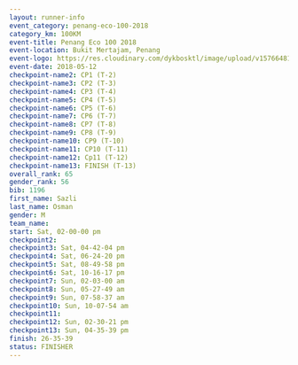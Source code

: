```yaml
--- 
layout: runner-info 
event_category: penang-eco-100-2018 
category_km: 100KM 
event-title: Penang Eco 100 2018 
event-location: Bukit Mertajam, Penang 
event-logo: https://res.cloudinary.com/dykbosktl/image/upload/v1576648106/Logo/Logo_lovxhg.jpg 
event-date: 2018-05-12 
checkpoint-name2: CP1 (T-2) 
checkpoint-name3: CP2 (T-3) 
checkpoint-name4: CP3 (T-4) 
checkpoint-name5: CP4 (T-5) 
checkpoint-name6: CP5 (T-6) 
checkpoint-name7: CP6 (T-7) 
checkpoint-name8: CP7 (T-8) 
checkpoint-name9: CP8 (T-9) 
checkpoint-name10: CP9 (T-10) 
checkpoint-name11: CP10 (T-11) 
checkpoint-name12: Cp11 (T-12) 
checkpoint-name13: FINISH (T-13) 
overall_rank: 65
gender_rank: 56
bib: 1196
first_name: Sazli
last_name: Osman
gender: M
team_name: 
start: Sat, 02-00-00 pm
checkpoint2: 
checkpoint3: Sat, 04-42-04 pm
checkpoint4: Sat, 06-24-20 pm
checkpoint5: Sat, 08-49-58 pm
checkpoint6: Sat, 10-16-17 pm
checkpoint7: Sun, 02-03-00 am
checkpoint8: Sun, 05-27-49 am
checkpoint9: Sun, 07-58-37 am
checkpoint10: Sun, 10-07-54 am
checkpoint11: 
checkpoint12: Sun, 02-30-21 pm
checkpoint13: Sun, 04-35-39 pm
finish: 26-35-39
status: FINISHER
--- 
```

